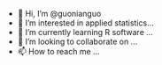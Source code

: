 - 👋 Hi, I’m @guonianguo
- 👀 I’m interested in applied statistics...
- 🌱 I’m currently learning R software ...
- 💞️ I’m looking to collaborate on ...
- 📫 How to reach me ...

<!---
guonianguo/guonianguo is a ✨ special ✨ repository because its `README.md` (this file) appears on your GitHub profile.
You can click the Preview link to take a look at your changes.
--->
